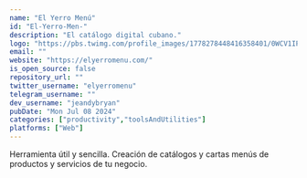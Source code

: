 ```yaml
---
name: "El Yerro Menú"
id: "El-Yerro-Men-"
description: "El catálogo digital cubano."
logo: "https://pbs.twimg.com/profile_images/1778278448416358401/0WCV1IPh_400x400.jpg"
email: ""
website: "https://elyerromenu.com/"
is_open_source: false
repository_url: ""
twitter_username: "elyerromenu"
telegram_username: ""
dev_username: "jeandybryan"
pubDate: "Mon Jul 08 2024"
categories: ["productivity","toolsAndUtilities"]
platforms: ["Web"]
---
```


Herramienta útil y sencilla. Creación de catálogos y cartas menús de productos y servicios de tu negocio.
